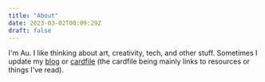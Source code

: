 ```yaml
---
title: "About"
date: 2023-03-02T00:09:29Z
draft: false
---
```


I'm Au. I like thinking about art, creativity, tech, and other stuff. Sometimes I update my [blog](blog/) or [cardfile](cardfile/) (the cardfile being mainly links to resources or things I've read).
